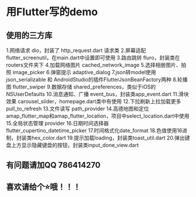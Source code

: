 # 用Flutter写的demo


## 使用的三方库
1.网络请求 dio，封装了 http_request.dart 请求类
2.屏幕适配 flutter_screenutil，在main.dart中设置即可使用
3.路由跳转 fluro，封装类在routers文件夹下
4.加载网络图片 cached_network_image
5.选择相册图片、拍照 image_picker
6.弹窗提示 adaptive_dialog
7.json转model使用 json_serializable 和 AndroidStudio的插件FlutterJsonBeanFactory两种
8.轮播图 flutter_swiper
9.数据存储 shared_preferences，类似于iOS的NSUserDefaults
10.消息通知、广播 event_bus，封装类app_event.dart
11.滑块效果 carousel_slider，homepage.dart类中有使用
12.下拉刷新上拉加载更多 pull_to_refresh
13.文件读写 path_provider
14.高德地图和定位 amap_flutter_map和amap_flutter_location，项目中select_location.dart中使用
15.全局状态管理 provider
16.日期时间选择器 flutter_cupertino_datetime_picker
17.时间格式化date_format
18.色值使用16进制，封装类hex_color.dart
19.提示加载loading，封装类toast_util.dart
20.弹出键盘上方显示隐藏键盘的按钮，封装类input_done_view.dart


## 有问题请加QQ 786414270
## 喜欢请给个⭐️哦！！！
